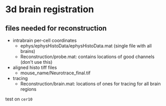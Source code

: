 # 3d brain registration


## files needed for reconstruction
- intrabrain per-cell coordinates
  - ephys/ephysHistoData/ephysHistoData.mat (single file with all brains)
  - Reconstruction/probe.mat: contains locations of good channels (don't use this)
- aligned histo tiff files
  - mouse_name/Neurotrace_final.tif
- tracing
  - Reconstruction/brain.mat: locations of ones for tracing for all brain regions


test on `cer10`
